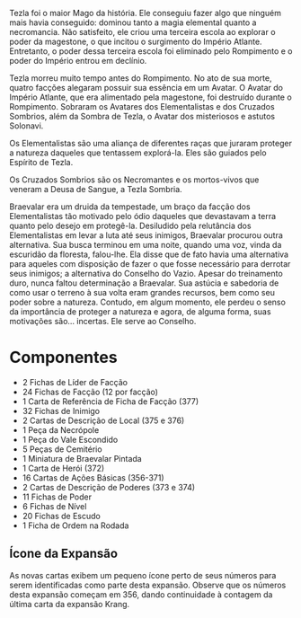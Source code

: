 Tezla foi o maior Mago da história. Ele conseguiu fazer algo que ninguém mais havia conseguido: dominou tanto a magia elemental quanto a necromancia. Não satisfeito, ele criou uma terceira escola ao explorar o poder da magestone, o que incitou o surgimento do Império Atlante. Entretanto, o poder dessa terceira escola foi eliminado pelo Rompimento e o poder do Império entrou em declínio.

Tezla morreu muito tempo antes do Rompimento. No ato de sua morte, quatro facções alegaram possuir sua essência em um Avatar. O Avatar do Império Atlante, que era alimentado pela magestone, foi destruído durante o Rompimento. Sobraram os Avatares dos Elementalistas e dos Cruzados Sombrios, além da Sombra de Tezla, o Avatar dos misteriosos e astutos Solonavi.

Os Elementalistas são uma aliança de diferentes raças que juraram proteger a natureza daqueles que tentassem explorá-la. Eles são guiados pelo Espírito de Tezla.

Os Cruzados Sombrios são os Necromantes e os mortos-vivos que veneram a Deusa de Sangue, a Tezla Sombria.

Braevalar era um druida da tempestade, um braço da facção dos Elementalistas tão motivado pelo ódio daqueles que devastavam a terra quanto pelo desejo em protegê-la. Desiludido pela relutância dos Elementalistas em levar a luta até seus inimigos, Braevalar procurou outra alternativa. Sua busca terminou em uma noite, quando uma voz, vinda da escuridão da floresta, falou-lhe. Ela disse que de fato havia uma alternativa para aqueles com disposição de fazer o que fosse necessário para derrotar seus inimigos; a alternativa do Conselho do Vazio. Apesar do treinamento duro, nunca faltou determinação a Braevalar. Sua astúcia e sabedoria de como usar o terreno à sua volta eram grandes recursos, bem como seu poder sobre a natureza. Contudo, em algum momento, ele perdeu o senso da importância de proteger a natureza e agora, de alguma forma, suas motivações são… incertas. Ele serve ao Conselho.

# Componentes

- 2 Fichas de Líder de Facção
- 24 Fichas de Facção (12 por facção)
- 1 Carta de Referência de Ficha de Facção (377)
- 32 Fichas de Inimigo
- 2 Cartas de Descrição de Local (375 e 376)
- 1 Peça da Necrópole
- 1 Peça do Vale Escondido
- 5 Peças de Cemitério
- 1 Miniatura de Braevalar Pintada
- 1 Carta de Herói (372)
- 16 Cartas de Ações Básicas (356-371)
- 2 Cartas de Descrição de Poderes (373 e 374)
- 11 Fichas de Poder
- 6 Fichas de Nível
- 20 Fichas de Escudo
- 1 Ficha de Ordem na Rodada

## Ícone da Expansão
As novas cartas exibem um pequeno ícone perto de seus números para serem identificadas como parte desta expansão. Observe que os números desta expansão começam em 356, dando continuidade à contagem da última carta da expansão Krang.